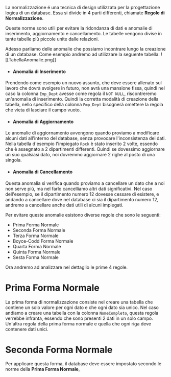 La normalizzazione é una tecnica di design utilizzata per la progettazione logica di un database.
Essa si divide in 4 parti differenti, chiamate **Regole di Normalizzazione**.

Queste norme sono utili per evitare la ridondanza di dati e anomalie di inserimento, aggiornamento e cancellamento. Le tabelle vengono divise in tante tabelle più piccole unite dalle relazioni.

Adesso parliamo delle anomalie che possiamo incontrare lungo la creazione di un database.
Come esempio andremo ad utilizzare la seguente tabella:
![[TabellaAnomalie.png]]

- #### Anomalia di Inserimento
Prendendo come esempio un nuovo assunto, che deve essere allenato sul lavoro che dovrà svolgere in futuro, non avrà una mansione fissa, quindi nel caso la colonna `Emp_Dept` avesse come regola il `NOT NULL`, riscontreremo un'anomalia di inserimento. Quindi la corretta modalità di creazione della tabella, nello specifico della colonna `Emp_Dept` bisognerà omettere la regola che vieta di lasciare il campo vuoto.

- #### Anomalia di Aggiornamento
Le anomalie di aggiornamento avvengono quando proviamo a modificare alcuni dati all'interno del database, senza provocare l'inconsistenza dei dati. Nella tabella d'esempio l'impiegato `Rock` è stato inserito 2 volte, essendo che è assegnato a 2 dipartimenti differenti. Quindi se dovessimo aggiornare un suo qualsiasi dato, noi dovremmo aggiornare 2 righe al posto di una singola.

- #### Anomalia di Cancellamento
Questa anomalia si verifica quando proviamo a cancellare un dato che a noi non serve più, ma nel farlo cancelliamo altri dati significativi. 
Nel caso dell'esempio, se il dipartimento numero 12 dovesse cessare di esistere, e andando a cancellare dove nel database ci sia il dipartimento numero 12, andremo a cancellare anche dati utili di alcuni impiegati.

Per evitare queste anomalie esistono diverse regole che sono le seguenti:
- Prima Forma Normale
- Seconda Forma Normale
- Terza Forma Normale
- Boyce-Codd Forma Normale
- Quarta Forma Normale
- Quinta Forma Normale
- Sesta Forma Normale

Ora andremo ad analizzare nel dettaglio le prime 4 regole.

# Prima Forma Normale

La prima forma di normalizzazione consiste nel creare una tabella che contiene un solo valore per ogni dato e che ogni dato sia unico.
Nel caso andiamo a creare una tabella con la colonna `NomeCompleto`, questa regola verrebbe infranta, essendo che sono presenti 2 dati in un solo campo.
Un'altra regola della prima forma normale e quella che ogni riga deve contenere dati unici.

# Seconda Forma Normale

Per applicare questa forma, il database deve essere impostato secondo le norme della **Prima Forma Normale**, 